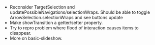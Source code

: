 * Reconsider TargetSelection and updatePossibleNavigations/selectionWraps.
  Should be able to toggle ArrowSelection.selectionWraps and see buttons update
* Make showTransition a getter/setter property.
* Try to repro problem where flood of interaction causes items to disappear.
* More on basic-slideshow.
